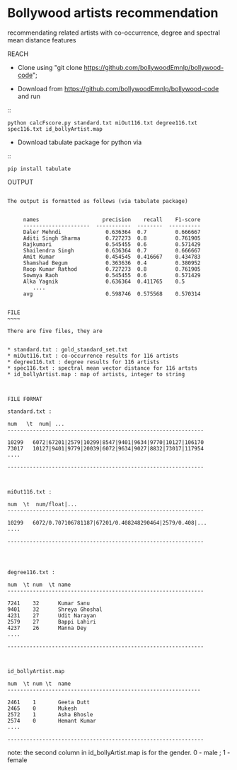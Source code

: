 # Bollywood artists recommendation
recommendating related artists with co-occurrence, degree and spectral mean distance features

REACH

* Clone using "git clone https://github.com/bollywoodEmnlp/bollywood-code";

* Download from https://github.com/bollywoodEmnlp/bollywood-code and run

::

    python calcFscore.py standard.txt miOut116.txt degree116.txt spec116.txt id_bollyArtist.map 


* Download tabulate package for python via 

::

    pip install tabulate



OUTPUT
~~~~~~

The output is formatted as follows (via tabulate package)


     names                    precision    recall    F1-score	    
     ---------------------  -----------  --------  ----------
     Daler Mehndi              0.636364  0.7         0.666667	    
     Aditi Singh Sharma        0.727273  0.8         0.761905	    
     Rajkumari                 0.545455  0.6         0.571429	    
     Shailendra Singh          0.636364  0.7         0.666667	    
     Amit Kumar                0.454545  0.416667    0.434783	    
     Shamshad Begum            0.363636  0.4         0.380952	   
     Roop Kumar Rathod         0.727273  0.8         0.761905	    
     Sowmya Raoh               0.545455  0.6         0.571429	    
     Alka Yagnik               0.636364  0.411765    0.5	    
        ....							    
     avg                       0.598746  0.575568    0.570314	    


FILE
~~~~

There are five files, they are 


* standard.txt : gold_standard_set.txt						            
* miOut116.txt : co-occurrence results for 116 artists					    
* degree116.txt : degree results for 116 artists						    
* spec116.txt : spectral mean vector distance for 116 artsts  			            
* id_bollyArtist.map : map of artists, integer to string 					   



FILE FORMAT
~~~~~~~~~~~


    standard.txt :					       	        
    
    num   \t  num| ...						
    --------------------------------------------------------------	
									
    10299   6072|67201|2579|10299|8547|9401|9634|9770|10127|106170	
    73017   10127|9401|9779|20039|6072|9634|9027|8832|73017|117954	
    ....								
									
    --------------------------------------------------------------	
									


    miOut116.txt :							
									
    num  \t  num/float|...						
    --------------------------------------------------------------    
    
    10299   6072/0.707106781187|67201/0.408248290464|2579/0.408|...	
    ....								
									
    --------------------------------------------------------------	
									



    degree116.txt :							
								        
    num  \t num  \t name					        
    --------------------------------------------------------------    
								        
    7241    32      Kumar Sanu				        
    9401    32      Shreya Ghoshal				        
    4231    27      Udit Narayan				        
    2579    27      Bappi Lahiri				        
    4237    26      Manna Dey					        
    ....							        
								        
    --------------------------------------------------------------    



    id_bollyArtist.map  					        
   								        
    num  \t num \t  name					        
    -------------------------------------------------------------     
   								        
    2461    1       Geeta Dutt				        
    2465    0       Mukesh					        
    2572    1       Asha Bhosle				        
    2574    0       Hemant Kumar				        
    ....							        
								        
    --------------------------------------------------------------    
								        
note:  the second column in id_bollyArtist.map is for the gender.  0 - male ; 1 - female   
								        
